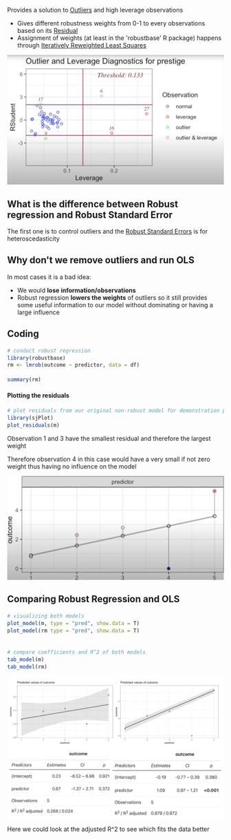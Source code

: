 ---
---

Provides a solution to [Outliers](Outliers.md) and high leverage observations

* Gives different robustness weights from 0-1 to every observations based on its [Residual](Residual.md)
* Assignment of weights (at least in the 'robustbase' R package) happens through [Iteratively Reweighted Least Squares](Iteratively%20Reweighted%20Least%20Squares.md)

![Screenshot 2023-05-07 at 7.01.40 PM.png](Image%20Bank/Screenshot%202023-05-07%20at%207.01.40%20PM.png)

## What is the difference between Robust regression and Robust Standard Error

The first one is to control outliers and the [Robust Standard Errors](Robust%20Standard%20Errors.md) is for heteroscedasticity

## Why don't we remove outliers and run OLS

In most cases it is a bad idea:

* We would **lose information/observations**
* Robust regression **lowers the weights** of outliers so it still provides some useful information to our model without dominating or having a large influence

## Coding

````r
# conduct robust regression
library(robustbase)
rm <- lmrob(outcome ~ predictor, data = df)

summary(rm)
````

#### Plotting the residuals

````r
# plot residuals from our original non-robust model for demonstration purposes to show the weighting in a robust regression
library(sjPlot)
plot_residuals(m)
````

Observation 1 and 3 have the smallest residual and therefore the largest weight

Therefore observation 4 in this case would have a very small if not zero weight thus having no influence on the model

![residuals plot.png](Image%20Bank/residuals%20plot.png)

## Comparing Robust Regression and OLS

````r
# visualizing both models
plot_model(m, type = "pred", show.data = T)
plot_model(rm type = "pred", show.data = T)


# compare coefficients and R^2 of both models
tab_model(m)
tab_model(rm)
````

![Screenshot 2023-05-07 at 7.54.29 PM.png](Image%20Bank/Screenshot%202023-05-07%20at%207.54.29%20PM.png)

Here we could look at the adjusted R^2 to see which fits the data better
